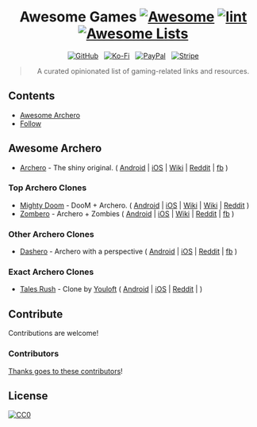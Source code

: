 <div align="center">

<!-- title -->

<!--lint ignore no-dead-urls-->

# Awesome Games [![Awesome](https://awesome.re/badge.svg)](https://awesome.re) [![lint](https://github.com/helena-o-shaw/awesome-games/actions/workflows/lint.yaml/badge.svg)](https://github.com/helena-o-shaw/awesome-games/actions/workflows/lint.yaml) [![Awesome Lists](https://srv-cdn.himpfen.io/badges/awesome-lists/awesomelists-flat.svg)](https://github.com/brandonhimpfen/awesome)

[![GitHub](https://srv-cdn.himpfen.io/badges/github/github-flat.svg)](https://github.com/sponsors/helena-o-shaw/) &nbsp; [![Ko-Fi](https://srv-cdn.himpfen.io/badges/kofi/kofi-flat.svg)](https://ko-fi.com/helena_shaw) &nbsp; [![PayPal](https://srv-cdn.himpfen.io/badges/paypal/paypal-flat.svg)](https://paypal.me/helena_shaw) &nbsp; [![Stripe](https://srv-cdn.himpfen.io/badges/stripe/stripe-flat.svg)](https://tinyurl.com/helena-o-shaw)

<!-- subtitle -->

> A curated opinionated list of gaming-related links and resources.

<!-- image -->

<!--
<a href="" target="_blank" rel="noopener noreferrer">
  <img src="" />
</a>
-->

<!-- description -->

<!-- TODO -->

</div>

<!-- TOC -->

## Contents

- [Awesome Archero](#awesome-archero)
- [Follow](#follow)

<!-- CONTENT -->

## Awesome Archero

- [Archero](https://www.habby.fun/game/detail/archero) - The shiny original.
(
[Android](https://play.google.com/store/apps/details?id=com.habby.archero) |
[iOS](https://apps.apple.com/us/app/archero/id1453651052) |
[Wiki](https://archero.fandom.com/wiki/Archero_Wiki) |
[Reddit](https://www.reddit.com/r/Archero/wiki/index/) |
[fb](https://www.facebook.com/archerogame/)
)

### Top Archero Clones

- [Mighty Doom](https://bethesda.net/en-US/game/mightydoom) - DooM + Archero.
(
[Android](https://play.google.com/store/apps/details?id=com.bethsoft.ubu) |
[iOS](https://apps.apple.com/us/app/mighty-doom/id1535673981) |
[Wiki](https://doom.fandom.com/wiki/Mighty_Doom) |
[Wiki](https://doomwiki.org/wiki/Mighty_Doom) | 
[Reddit](https://www.reddit.com/r/MightyDoom/top/?t=all)
)
- [Zombero](https://aldagames.com/games/zombero) - Archero + Zombies
(
[Android](https://play.google.com/store/apps/details?id=com.aldagames.zombero.bullet.hell) |
[iOS](https://apps.apple.com/us/app/zombero-hero-shooter/id1491773702) |
[Wiki](https://apps.fandom.com/wiki/Zombero) |
[Reddit](https://www.reddit.com/r/Zombero/top/?t=all) |
[fb](https://www.facebook.com/Zombero/)
)

### Other Archero Clones

- [Dashero](https://www.treflegame.com/portfolio.html#dashero) - Archero with a perspective
(
[Android](https://play.google.com/store/apps/details?id=com.trefle.dashero) |
[iOS](https://apps.apple.com/us/app/legend-heroes-nonstop-combo/id1504030024) |
[Reddit](https://www.reddit.com/r/dasherogame/top/?t=all) |
[fb](https://www.facebook.com/DasheroGame/)
)

### Exact Archero Clones

- [Tales Rush]() - Clone by [Youloft](https://game.youloft.com/#/about)
(
[Android](https://play.google.com/store/apps/details?id=com.xchange.talesrush) |
[iOS](https://apps.apple.com/us/app/tales-rush/id1483719548) |
[Reddit](https://www.reddit.com/r/Talesrush/top/?t=all) |
)


<!-- TODO:

+ Combat Quest
+ Path of Immortals
+ ...
+ Warcraft Rumble

# Close Archero Clones

* Tales Rush
* Dragono
* Archaya
* Archer Hunter

? Idle Breaker
Arcade Hunter, Butchero, Byebye Monster, Archer Adventure
Heroics Archero Adventures, Wizard Legend, Tank Hero, Super Duper
Biubiu Tales (Heroes Rush), Hunter: Master of Arrow, 
Evil Shooter, Hit and Run, ByeBye Monster, Magicians Apprentice, Arcade Hunter, Ninja Story
Super Duper (early access), Shooting League: Bounty Hunter (early access)
Zombie Attack: Survival, Zombies: Shooting Attack Survival
Hero Rush, Impossible Space, Archer Girl, Crazy Wildling
Monster Killer, Lunch Hero, Bow Hero, Bow Land
Weapon Masters: Rougelike, Mecha , The Adventure: Pocket Journey
Arrow Shooting Battle Game 3D, Archery Hero: The Next Generation
Crazy Wildling, Heroics, Super Clone, Jackal Squad
BiuBiu Tales, 

https://play.google.com/store/apps/collection/cluster?gsr=SjtqGEUva0JQc2pEeHY2K1NmLzgra1ZFelE9PcICHgoWChJjb20ubXliby5kb29tc2xhbmQQBxgIMAE4AA%3D%3D:S:ANO1ljI6s9A

- [?]() - Archero + ?
(
[Android]() |
[iOS]() |
[Wiki]() |
[Reddit]() |
[fb]()
)

-->

<!-- END CONTENT -->

## Contribute

Contributions are welcome!

### Contributors

[Thanks goes to these contributors](https://github.com/helena-o-shaw/awesome-games/graphs/contributors)!

## License

[![CC0](https://mirrors.creativecommons.org/presskit/buttons/88x31/svg/by-sa.svg)](http://creativecommons.org/licenses/by-sa/4.0/)
